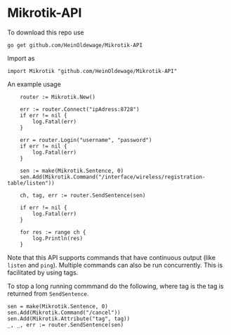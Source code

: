 # Mikrotik-API
To download this repo use

~~~~
go get github.com/HeinOldewage/Mikrotik-API
~~~~

Import as

~~~~
import Mikrotik "github.com/HeinOldewage/Mikrotik-API"
~~~~


An example usage

~~~~
	router := Mikrotik.New()

	err := router.Connect("ipAdress:8728")
	if err != nil {
		log.Fatal(err)
	}

	err = router.Login("username", "password")
	if err != nil {
		log.Fatal(err)
	}

	sen := make(Mikrotik.Sentence, 0)
	sen.Add(Mikrotik.Command("/interface/wireless/registration-table/listen"))

	ch, tag, err := router.SendSentence(sen)

	if err != nil {
		log.Fatal(err)
	}

	for res := range ch {
		log.Println(res)
	}
~~~~

	
Note that this API supports commands that have continuous output (like ```listen``` and ```ping```). 
Multiple commands can also be run concurrently. This is facilitated by using tags. 

To stop a long running commmand do the following, where tag is the tag is returned from ```SendSentence```.
	
	
~~~~
sen = make(Mikrotik.Sentence, 0)
sen.Add(Mikrotik.Command("/cancel"))
sen.Add(Mikrotik.Attribute("tag", tag))
_, _, err := router.SendSentence(sen)
~~~~


